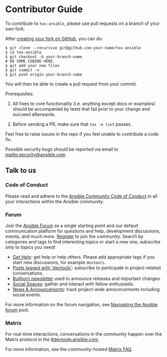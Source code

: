 # Contributor Guide

To contribute to `tox-ansible`, please use pull requests on a branch of your own fork.

After [creating your fork on GitHub], you can do:

```shell-session
$ git clone --recursive git@github.com:your-name/tox-ansible
$ cd tox-ansible
$ git checkout -b your-branch-name
# DO SOME CODING HERE
$ git add your new files
$ git commit -v
$ git push origin your-branch-name
```

You will then be able to create a pull request from your commit.

Prerequisites:

1. All fixes to core functionality (i.e. anything except docs or examples) should
   be accompanied by tests that fail prior to your change and succeed afterwards.

2. Before sending a PR, make sure that `tox -e lint` passes.

Feel free to raise issues in the repo if you feel unable to contribute a code
fix.

Possible security bugs should be reported via email to <mailto:security@ansible.com>.

## Talk to us

### Code of Conduct

Please read and adhere to the [Ansible Community Code of Conduct](https://docs.ansible.com/ansible/latest/community/code_of_conduct.html) in all your interactions within the Ansible community.

### Forum

Join the [Ansible Forum](https://forum.ansible.com) as a single starting point and our default communication platform for questions and help, development discussions, events, and much more. [Register](https://forum.ansible.com/signup?) to join the community. Search by categories and tags to find interesting topics or start a new one; subscribe only to topics you need!

- [Get Help](https://forum.ansible.com/c/help/6): get help or help others. Please add appropriate tags if you start new discussions, for example `devtools`.
- [Posts tagged with 'devtools'](https://forum.ansible.com/tag/devtools): subscribe to participate in project-related conversations.
- [Bullhorn newsletter](https://docs.ansible.com/ansible/devel/community/communication.html#the-bullhorn) used to announce releases and important changes.
- [Social Spaces](https://forum.ansible.com/c/chat/4): gather and interact with fellow enthusiasts.
- [News & Announcements](https://forum.ansible.com/c/news/5): track project-wide announcements including social events.

For more information on the forum navigation, see [Navigating the Ansible forum](https://forum.ansible.com/t/navigating-the-ansible-forum-tags-categories-and-concepts/39) post.

### Matrix

For real-time interactions, conversations in the community happen over the Matrix protocol in the [#devtools:ansible.com](https://matrix.to/#/#devtools:ansible.com).

For more information, see the community-hosted [Matrix FAQ](https://hackmd.io/@ansible-community/community-matrix-faq).

[creating your fork on github]: https://docs.github.com/en/get-started/quickstart/contributing-to-projects
